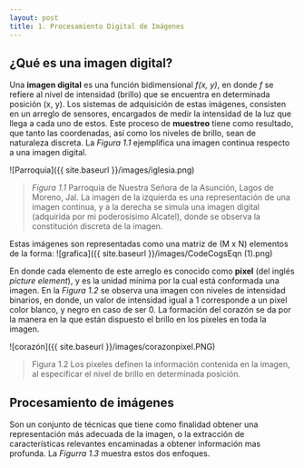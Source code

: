 ```yaml
---
layout: post
title: 1. Procesamiento Digital de Imágenes
---
```

## ¿Qué es una imagen digital?

Una __imagen digital__ es una función bidimensional _f(x, y)_, en donde _f_ se refiere al nivel de intensidad (brillo) 
que se encuentra en determinada posición (x, y). Los sistemas de adquisición de estas imágenes, consisten en un arreglo de sensores, 
encargados de medir la intensidad de la luz que llega a cada uno de estos. Este proceso de __muestreo__ tiene como resultado, 
que tanto las coordenadas, así como los niveles de brillo, sean de naturaleza discreta. La _Figura 1.1_ ejemplifica una imagen 
continua respecto a una imagen digital.

![Parroquia]({{ site.baseurl }}/images/iglesia.png)
> _Figura 1.1_ Parroquia de Nuestra Señora de la Asunción, Lagos de Moreno, Jal. La imagen de la izquierda es una representación de una imagen continua, y a la derecha se simula una imagen digital (adquirida por mi poderosísimo Alcatel), donde se observa la constitución discreta de la imagen. 

Estas imágenes son representadas como una matriz de (M x N) elementos de la forma:
![grafica]({{ site.baseurl }}/images/CodeCogsEqn (1).png)

En donde cada elemento de este arreglo es conocido como __pixel__ (del inglés _picture element_), y es la unidad mínima
por la cual está conformada una imagen. En la _Figura 1.2_ se observa una imagen con niveles de intensidad binarios,
en donde, un valor de intensidad igual a 1 corresponde a un pixel color blanco, y negro en caso de ser 0. La formación del
corazón se da por la manera en la que están dispuesto el brillo en los pixeles en toda la imagen.

![corazón]({{ site.baseurl }}/images/corazonpixel.PNG)
> Figura 1.2 Los pixeles definen la información contenida en la imagen, al especificar el nivel de brillo en determinada posición.

## Procesamiento de imágenes
Son un conjunto de técnicas que tiene como finalidad obtener una representación más adecuada de la imagen, o la extracción de características relevantes encaminadas a obtener información mas profunda. La _Figurra 1.3_ muestra estos dos enfoques.



